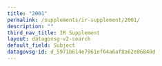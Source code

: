 ```yaml
---
title: "2001"
permalink: /supplements/ir-supplement/2001/
description: ""
third_nav_title: IR Supplement
layout: datagovsg-v2-search
default_field: Subject
datagovsg-id: d_5971b614e7961ef64a6af8a62e86848d
---
```


